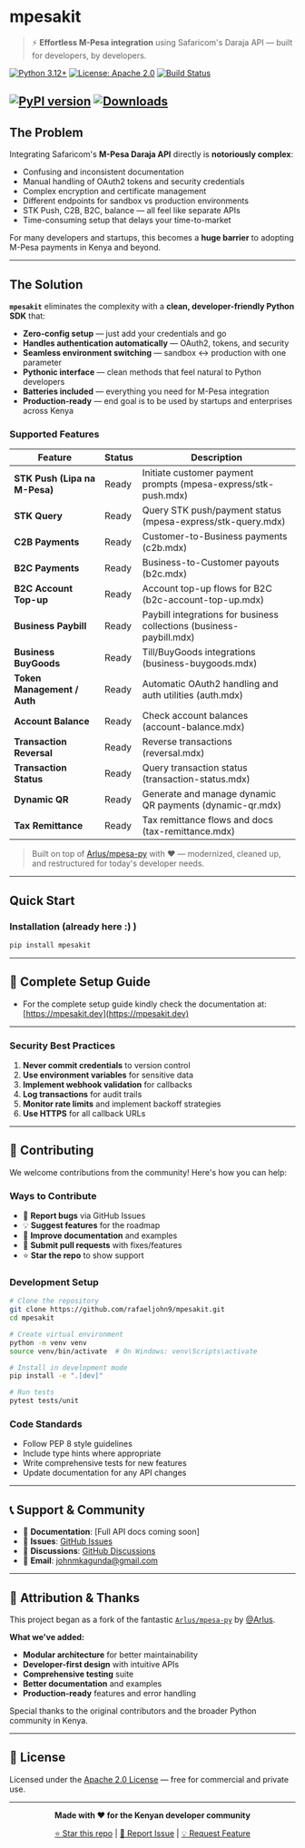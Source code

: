 # mpesakit

> ⚡ **Effortless M-Pesa integration** using Safaricom's Daraja API — built for developers, by developers.

[![Python 3.12+](https://img.shields.io/badge/python-3.12+-blue.svg)](https://www.python.org/downloads/)
[![License: Apache 2.0](https://img.shields.io/badge/License-Apache%202.0-green.svg)](https://opensource.org/licenses/Apache-2.0)
[![Build Status](https://img.shields.io/badge/build-passing-brightgreen.svg)]()

[![PyPI version](https://img.shields.io/pypi/v/mpesakit.svg)](https://pypi.org/project/mpesakit) [![Downloads](https://pepy.tech/badge/mpesakit)](https://pepy.tech/project/mpesakit)
---

## The Problem

Integrating Safaricom's **M-Pesa Daraja API** directly is **notoriously complex**:

- Confusing and inconsistent documentation
- Manual handling of OAuth2 tokens and security credentials
- Complex encryption and certificate management
- Different endpoints for sandbox vs production environments
- STK Push, C2B, B2C, balance — all feel like separate APIs
- Time-consuming setup that delays your time-to-market

For many developers and startups, this becomes a **huge barrier** to adopting M-Pesa payments in Kenya and beyond.

---

## The Solution

**`mpesakit`** eliminates the complexity with a **clean, developer-friendly Python SDK** that:

- **Zero-config setup** — just add your credentials and go
- **Handles authentication automatically** — OAuth2, tokens, and security
- **Seamless environment switching** — sandbox ↔ production with one parameter
- **Pythonic interface** — clean methods that feel natural to Python developers
- **Batteries included** — everything you need for M-Pesa integration
- **Production-ready** — end goal is to be used by startups and enterprises across Kenya

### Supported Features

| Feature | Status | Description |
|---------|--------|-------------|
| **STK Push (Lipa na M-Pesa)** | Ready | Initiate customer payment prompts (mpesa-express/stk-push.mdx) |
| **STK Query** | Ready | Query STK push/payment status (mpesa-express/stk-query.mdx) |
| **C2B Payments** | Ready | Customer-to-Business payments (c2b.mdx) |
| **B2C Payments** | Ready | Business-to-Customer payouts (b2c.mdx) |
| **B2C Account Top-up** | Ready | Account top-up flows for B2C (b2c-account-top-up.mdx) |
| **Business Paybill** | Ready | Paybill integrations for business collections (business-paybill.mdx) |
| **Business BuyGoods** | Ready | Till/BuyGoods integrations (business-buygoods.mdx) |
| **Token Management / Auth** | Ready | Automatic OAuth2 handling and auth utilities (auth.mdx) |
| **Account Balance** | Ready | Check account balances (account-balance.mdx) |
| **Transaction Reversal** | Ready | Reverse transactions (reversal.mdx) |
| **Transaction Status** | Ready | Query transaction status (transaction-status.mdx) |
| **Dynamic QR** | Ready | Generate and manage dynamic QR payments (dynamic-qr.mdx) |
| **Tax Remittance** | Ready | Tax remittance flows and docs (tax-remittance.mdx) |

> Built on top of [Arlus/mpesa-py](https://github.com/Arlus/mpesa-py) with ❤️ — modernized, cleaned up, and restructured for today's developer needs.

---

## Quick Start

### Installation (already here :) )

```bash
pip install mpesakit
```

---

## 📖 Complete Setup Guide

- For the complete setup guide kindly check the documentation at: [https://mpesakit.dev](https://mpesakit.dev)

---

### Security Best Practices

1. **Never commit credentials** to version control
2. **Use environment variables** for sensitive data
3. **Implement webhook validation** for callbacks
4. **Log transactions** for audit trails
5. **Monitor rate limits** and implement backoff strategies
6. **Use HTTPS** for all callback URLs

---

## 🤝 Contributing

We welcome contributions from the community! Here's how you can help:

### Ways to Contribute

- 🐛 **Report bugs** via GitHub Issues
- 💡 **Suggest features** for the roadmap
- 📖 **Improve documentation** and examples
- 🔧 **Submit pull requests** with fixes/features
- ⭐ **Star the repo** to show support

### Development Setup

```bash
# Clone the repository
git clone https://github.com/rafaeljohn9/mpesakit.git
cd mpesakit

# Create virtual environment
python -m venv venv
source venv/bin/activate  # On Windows: venv\Scripts\activate

# Install in development mode
pip install -e ".[dev]"

# Run tests
pytest tests/unit
```

### Code Standards

- Follow PEP 8 style guidelines
- Include type hints where appropriate
- Write comprehensive tests for new features
- Update documentation for any API changes

---

## 📞 Support & Community

- 📖 **Documentation**: [Full API docs coming soon]
- 🐛 **Issues**: [GitHub Issues](https://github.com/rafaeljohn9/mpesakit/issues)
- 💬 **Discussions**: [GitHub Discussions](https://github.com/rafaeljohn9/mpesakit/discussions)
- 📧 **Email**: <johnmkagunda@gmail.com>

---

## 🙏 Attribution & Thanks

This project began as a fork of the fantastic [`Arlus/mpesa-py`](https://github.com/Arlus/mpesa-py) by [@Arlus](https://github.com/Arlus).

**What we've added:**

- **Modular architecture** for better maintainability
- **Developer-first design** with intuitive APIs
- **Comprehensive testing** suite
- **Better documentation** and examples
- **Production-ready** features and error handling

Special thanks to the original contributors and the broader Python community in Kenya.

---

## 📄 License

Licensed under the [Apache 2.0 License](LICENSE) — free for commercial and private use.

---

<div align="center">

**Made with ❤️ for the Kenyan developer community**

[⭐ Star this repo](https://github.com/rafaeljohn9/mpesakit) | [🐛 Report Issue](https://github.com/rafaeljohn9/mpesakit/issues) | [💡 Request Feature](https://github.com/rafaeljohn9/mpesakit/issues/new)

</div>
